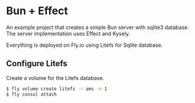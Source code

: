 # Bun + Effect

An example project that creates a simple Bun server with sqlite3 database. The server implementation uses Effect and Kysely.

Everything is deployed on Fly.io using Litefs for Sqlite database.

## Configure Litefs

Create a volume for the Litefs database.

```bash
$ fly volume create litefs -r ams -n 1
$ fly consul attach
```
